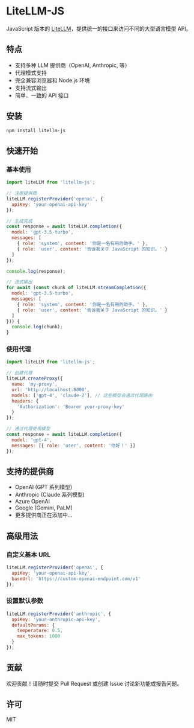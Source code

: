 # LiteLLM-JS

JavaScript 版本的 [LiteLLM](https://github.com/BerriAI/litellm)，提供统一的接口来访问不同的大型语言模型 API。

## 特点

- 支持多种 LLM 提供商（OpenAI, Anthropic, 等）
- 代理模式支持
- 完全兼容浏览器和 Node.js 环境
- 支持流式输出
- 简单、一致的 API 接口

## 安装

```bash
npm install litellm-js
```

## 快速开始

### 基本使用

```javascript
import liteLLM from 'litellm-js';

// 注册提供商
liteLLM.registerProvider('openai', {
  apiKey: 'your-openai-api-key'
});

// 生成完成
const response = await liteLLM.completion({
  model: 'gpt-3.5-turbo',
  messages: [
    { role: 'system', content: '你是一名有用的助手。' },
    { role: 'user', content: '告诉我关于 JavaScript 的知识。' }
  ]
});

console.log(response);

// 流式输出
for await (const chunk of liteLLM.streamCompletion({
  model: 'gpt-3.5-turbo',
  messages: [
    { role: 'system', content: '你是一名有用的助手。' },
    { role: 'user', content: '告诉我关于 JavaScript 的知识。' }
  ]
})) {
  console.log(chunk);
}
```

### 使用代理

```javascript
import liteLLM from 'litellm-js';

// 创建代理
liteLLM.createProxy({
  name: 'my-proxy',
  url: 'http://localhost:8000',
  models: ['gpt-4', 'claude-2'], // 这些模型会通过代理路由
  headers: {
    'Authorization': 'Bearer your-proxy-key'
  }
});

// 通过代理使用模型
const response = await liteLLM.completion({
  model: 'gpt-4',
  messages: [{ role: 'user', content: '你好！' }]
});
```

## 支持的提供商

- OpenAI (GPT 系列模型)
- Anthropic (Claude 系列模型)
- Azure OpenAI
- Google (Gemini, PaLM)
- 更多提供商正在添加中...

## 高级用法

### 自定义基本 URL

```javascript
liteLLM.registerProvider('openai', {
  apiKey: 'your-openai-api-key',
  baseUrl: 'https://custom-openai-endpoint.com/v1'
});
```

### 设置默认参数

```javascript
liteLLM.registerProvider('anthropic', {
  apiKey: 'your-anthropic-api-key',
  defaultParams: {
    temperature: 0.5,
    max_tokens: 1000
  }
});
```

## 贡献

欢迎贡献！请随时提交 Pull Request 或创建 Issue 讨论新功能或报告问题。

## 许可

MIT